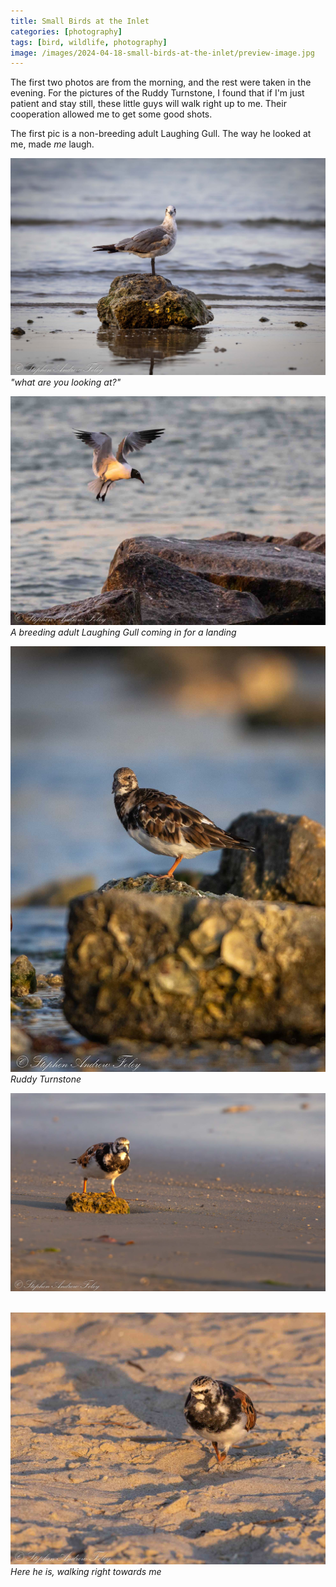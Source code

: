 ```yaml
---
title: Small Birds at the Inlet
categories: [photography]
tags: [bird, wildlife, photography]
image: /images/2024-04-18-small-birds-at-the-inlet/preview-image.jpg
---
```


The first two photos are from the morning, and the rest were taken in the evening.  For the pictures of the Ruddy Turnstone, I found that if I'm just patient and stay still, these little guys will walk right up to me.  Their cooperation allowed me to get some good shots.

The first pic is a non-breeding adult Laughing Gull.  The way he looked at me, made *me* laugh.

<a href='javascript:void(0);' name='pic-1'></a>

![1](/images/2024-04-18-small-birds-at-the-inlet/small-birds-1.jpg)
_"what are you looking at?" &nbsp; <a href='{% link photo_info/pi-2024-04-18-small-birds-1.md %}'><i class='fa fa-info-circle' style='font-size: 0.73em;'></i></a>_

<a href='javascript:void(0);' name='pic-5'></a>

![5](/images/2024-04-18-small-birds-at-the-inlet/small-birds-5.jpg)
_A breeding adult Laughing Gull coming in for a landing &nbsp; <a href='{% link photo_info/pi-2024-04-18-small-birds-5.md %}'><i class='fa fa-info-circle' style='font-size: 0.73em;'></i></a>_
<a href='javascript:void(0);' name='pic-2'></a>

![2](/images/2024-04-18-small-birds-at-the-inlet/small-birds-2.jpg)
_Ruddy Turnstone &nbsp; <a href='{% link photo_info/pi-2024-04-18-small-birds-2.md %}'><i class='fa fa-info-circle' style='font-size: 0.73em;'></i></a>_

<a href='javascript:void(0);' name='pic-3'></a>

![3](/images/2024-04-18-small-birds-at-the-inlet/small-birds-3.jpg)
_&nbsp; <a href='{% link photo_info/pi-2024-04-18-small-birds-3.md %}'><i class='fa fa-info-circle' style='font-size: 0.73em;'></i></a>_

<a href='javascript:void(0);' name='pic-4'></a>

![4](/images/2024-04-18-small-birds-at-the-inlet/small-birds-4.jpg)
_Here he is, walking right towards me &nbsp; <a href='{% link photo_info/pi-2024-04-18-small-birds-4.md %}'><i class='fa fa-info-circle' style='font-size: 0.73em;'></i></a>_


